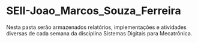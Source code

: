# SEII-Joao_Marcos_Souza_Ferreira
Nesta pasta serão armazenados relatórios, implementações e atividades diversas de cada semana da disciplina  Sistemas Digitais para Mecatrônica.
